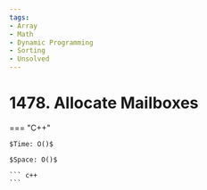 ```yaml
---
tags:
- Array
- Math
- Dynamic Programming
- Sorting
- Unsolved
---
```



# 1478. Allocate Mailboxes

=== "C++"

    $Time: O()$

    $Space: O()$

    ``` c++
    ```